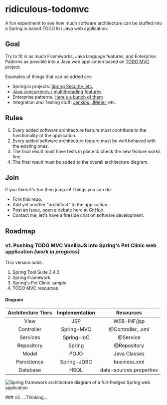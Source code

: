 # ridiculous-todomvc

A fun experiment to see how much software architecture can be stuffed into a Spring.io based TODO list Java web application.

## Goal

Try to fit in as much Frameworks, Java language features, and Enterprise Patterns as possible into a Java web application based on [TODO MVC](http://todomvc.com/) project.

Examples of things that can be added are: 
- Spring.io projects: [Spring Security, etc.](http://spring.io/docs)
- [Java concurrency / multithreading features](http://docs.oracle.com/javase/tutorial/essential/concurrency/)
- Enterprise patterns. [Here's a bunch of them](http://martinfowler.com/articles/enterprisePatterns.html)
- Integration and Testing stuff: [Jenkins](http://jenkins-ci.org/), [JMeter](http://jmeter.apache.org/), etc.

## Rules

1. Every added software architecture feature must contribute to the functionality of the application.
2. Every added software architecture feature must be well behaved with the existing ones.
3. The final result must have tests in place to check the new feature works fine.
4. The final result must be added to the overall architecture diagram.

## Join

If you think it's fun then jump in! 
Things you can do:
- Fork this repo.
- Add yet another "archtifact" to the application.
- Post an issue, open a debate here at GitHub.
- Contact me, let's have a fireside chat on software development.

## Roadmap

### v1. Pushing TODO MVC VanillaJS into Spring's Pet Clinic web application _(work in progress)_

This version adds:

1. Spring Tool Suite 3.4.0
2. Spring Framework
3. Spring's Pet Clinic sample
3. TODO MVC resources

#### Diagram

|Architecture Tiers|Implementation|Resources               |
|:----------------:|:------------:|:----------------------:|
|View              |JSP           |WEB-INF/jsp             |
|Controller        |Spring-MVC    |@Controller, .xml       |
|Services          |Spring-IoC    |@Service                |
|Repository        |Spring        |@Repository             |
|Model             |POJO          |Java Classes            |
|Persistence       |Spring-JDBC   |business.xml            |
|Database          |HSQL          |data-sources.properties |

![Spring framework architecture diagram of a full-fledged Spring web application](http://docs.spring.io/spring/docs/4.0.0.RELEASE/spring-framework-reference/htmlsingle/images/overview-full.png)

### v2. ...Thinking...
